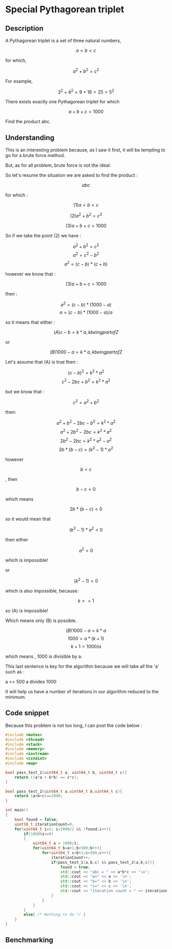 # Special Pythagorean triplet
## Description

A Pythagorean triplet is a set of three natural numbers,

$$ a < b < c $$

for which,

$$ a^2 + b^2 = c^2 $$

For example, 

$$ 3^2 + 4^2 = 9 + 16 = 25 = 5^2 $$

There exists exactly one Pythagorean triplet for which 

$$ a + b + c = 1000 $$

Find the product abc.

## Understanding

This is an interesting problem because, as I saw it first, it will be tempting to go for a 
brute force method.

But, as for all problem, brute force is not the ideal.

So let's resume the situation we are asked to find the product :

$$ abc $$

for which :

$$ (1) a < b < c $$

$$ (2) a^2 + b^2 = c^2 $$

$$ (3) a + b + c = 1000 $$

So if we take the point (2) we have :

$$ a^2 + b^2 = c^2 $$
$$ a^2 = c^2 - b^2 $$
$$ a^2 = (c - b)*(c + b) $$

however we know that :

$$ (3) a + b + c = 1000 $$

then :

$$ a^2 = (c - b)*(1000 - a) $$
$$ a = (c - b)*(1000 - a)/a $$

so it means that either : 

$$ (A) c - b = k*a , k being part of Z $$ 

or

$$ (B) 1000 - a = k*a, k being part of Z $$

Let's assume that (A) is true then :

$$ (c-b)^2 = k^2*a^2 $$
$$ c^2 - 2bc + b^2 = k^2*a^2 $$

but we know that :

$$ c^2 = a^2 + b^2 $$

then:

$$ a^2 + b^2 - 2bc - b^2 = k^2*a^2 $$
$$ a^2 + 2b^2 - 2bc = k^2*a^2 $$
$$ 2b^2 - 2bc = k^2*a^2 - a^2 $$
$$ 2b*(b-c) = (k^2-1)*a^2 $$

however 

$$ b < c $$

, then  

$$ b - c < 0 $$ 

which means 

$$ 2b*(b-c) < 0 $$

so it would mean that 

$$ (k^2-1)*a^2 < 0 $$

then either 

$$ a^2 < 0 $$

which is impossible!

or 

$$ (k^2 - 1) < 0 $$

which is also impossible, because:

$$ k >= 1 $$

so (A) is impossible!

Which means only (B) is possible.

$$ (B) 1000 - a = k*a $$
$$ 1000 = a*(k+1) $$
$$ k+1 = 1000 / a $$

which means , 1000 is divisible by a.

This last sentence is key for the algorithm because we will take all the 'a' such as :

a <= 500
a divides 1000

It will help us have a number of iterations in our algorithm reduced to the minimum.

## Code snippet

Because this problem is not too long, I can post the code below :

```c++
#include <mutex>
#include <thread>
#include <stack>
#include <memory>
#include <iostream>
#include <cstdint>
#include <map>

bool pass_test_1(uint64_t a, uint64_t b, uint64_t c){
    return ((a*a + b*b) == c*c);
}

bool pass_test_2(uint64_t a,uint64_t b,uint64_t c){
    return (a+b+c)==1000;
}

int main()
{
    bool found = false;
    uint16_t iterationCount=0;
    for(uint64_t i=2; i<1000/2 && !found;i++){
        if(1000%i==0)
        {
            uint64_t a = 1000/i;
            for(uint64_t b=a+1;b<500;b++){
                for(uint64_t c=b+1;c<500;c++){
                    iterationCount++;
                    if(pass_test_1(a,b,c) && pass_test_2(a,b,c)){
                        found = true;
                        std::cout << "abc = " << a*b*c << '\n';
                        std::cout << "a=" << a << '\n';
                        std::cout << "b=" << b << '\n';
                        std::cout << "c=" << c << '\n';
                        std::cout << "iteration count = " << iterationCount << '\n';
                    }
                }
            }
        }
        else{ /* Nothing to do */ }
    }
}
```

## Benchmarking

